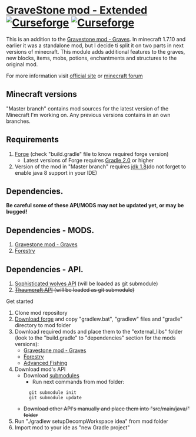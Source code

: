 # [GraveStone mod - Extended](http://gravestone.nightkosh.com/) [![Curseforge](http://cf.way2muchnoise.eu/full_gravestone-mod-extended_downloads.svg)](https://minecraft.curseforge.com/projects/gravestone-mod-extended) [![Curseforge](http://cf.way2muchnoise.eu/versions/For%20MC_gravestone-mod-extended_all.svg)](https://minecraft.curseforge.com/projects/gravestone-mod-extended)

This is an addition to the [Gravestone mod - Graves](https://github.com/NightKosh/Gravestone-mod-Graves).  In minecraft 1.7.10 and earlier it was a standalone mod, but I decide ti split it on two parts in next versions of minecraft. This module adds additional features to the graves, new blocks, items, mobs, potions, enchantments and structures to the original mod.

For more information visit [official site](http://gravestone.nightkosh.com/) or [minecraft forum](http://www.minecraftforum.net/forums/mapping-and-modding/minecraft-mods/1288082-gravestone-mod)

## Minecraft versions
"Master branch" contains mod sources for the latest version of the Minecraft I'm working on. Any previous versions contains in an own branches.

## Requirements
1. [Forge](http://files.minecraftforge.net/) (check "build.gradle" file to know required forge version)
   * Latest versions of Forge requires [Gradle 2.0](https://gradle.org/) or higher
2. Version of the mod in "Master branch" requires [jdk 1.8](http://www.oracle.com/technetwork/java/javase/downloads/jdk8-downloads-2133151.html)(do not forget to enable java 8 support in your IDE)

## Dependencies.
**Be careful some of these API/MODS may not be updated yet, or may be bugged!**

## Dependencies - MODS.

1. [Gravestone mod - Graves](https://minecraft.curseforge.com/projects/gravestone-mod-graves/files) 
2. [Forestry](https://minecraft.curseforge.com/projects/forestry/files)

## Dependencies - API.

1. [Sophisticated wolves API](https://github.com/NightKosh/Sophisticated-wolves-API) (will be loaded as git submodule)
2. ~~[Thaumcraft API](https://github.com/Azanor/thaumcraft-api) (will be loaded as git submodule)~~

Get started
1. Clone mod repository 
2. [Download forge](http://files.minecraftforge.net/) and copy "gradlew.bat", "gradlew" files and "gradle" directory to mod folder
3. Download required mods and place them to the "external_libs" folder (look to the "build.gradle" to "dependencies" section for the mods versions):
   * [Gravestone mod - Graves](https://www.curseforge.com/minecraft/mc-mods/gravestone-mod-graves/files/2634989)
   * [Forestry](https://www.curseforge.com/minecraft/mc-mods/forestry/files/2511367  )
   * [Advanced Fishing](https://www.curseforge.com/minecraft/mc-mods/advanced-fishing/files/2628531)
4. Download mod's API
   * Download [submodules](https://git-scm.com/book/en/v2/Git-Tools-Submodules)
      * Run next commands from mod folder:
      ```
        git submodule init
        git submodule update
      ```
   * ~~Download other API's manually and place them into "src/main/java/" folder~~
5. Run "./gradlew setupDecompWorkspace idea" from mod folder
6. Import mod to your ide as "new Gradle project"
   
